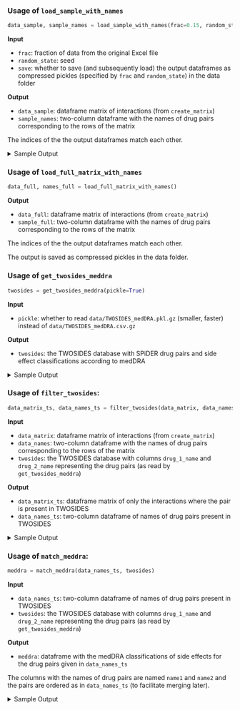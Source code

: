 ### Usage of `load_sample_with_names`

```python
data_sample, sample_names = load_sample_with_names(frac=0.15, random_state=1, save=True)
```
**Input**
- `frac`: fraction of data from the original Excel file
- `random_state`: seed
- `save`: whether to save (and subsequently load) the output dataframes as compressed pickles (specified by `frac` and `random_state`) in the data folder

**Output**
- `data_sample`: dataframe matrix of interactions (from `create_matrix`)
- `sample_names`: two-column dataframe with the names of drug pairs corresponding to the rows of the matrix

The indices of the the output dataframes match each other.

<details>
  <summary>Sample Output</summary>
  
  `data_sample` (target names replaced with T{n})
  |   | T1 | T2 | T3 | ... | T249 | T250 | T251 |
  |:-:|:-:|:-:|:-:|:-:|:-:|:-:|:-:|
  | 0 | 0.498 | 0.000 | 0.0 | ... | 0.0 | 0.432 | 0.000 |
  | 1 | 0.498 | 0.000 | 0.0 | ... | 0.0 | 0.432 | 0.000 |
  | 2 | 0.937 | 0.955 | 0.0 | ... | 0.0 | 0.832 | 0.000 |
  | ... | ... | ... | ... | ... | ... | ... | ... |
  | 10582 | 0.000 | 0.496 | 0.0 | ... | 0.0 | 0.000 | 0.000 |
  | 10583 | 0.000 | 0.496 | 0.0 | ... | 0.0 | 0.000 | 0.495 |
  | 10584 | 0.975 | 0.496 | 0.0 | ... | 0.0 | 0.492 | 0.000 |

  `sample_names`
  |       | name1         | name2         |
  |:-----:|---------------|---------------|
  | 0     | amprenavir    | amikacin      |
  | 1     | amprenavir    | thioridazine  |
  | 2     | amprenavir    | acyclovir     |
  | ...   | ...           | ...           |
  | 10582 | atracurium    | diphenoxylate |
  | 10583 | atracurium    | cortisone     |
  | 10584 | diphenoxylate | cortisone     |
</details>

### Usage of `load_full_matrix_with_names`

```python
data_full, names_full = load_full_matrix_with_names()
```
**Output**
- `data_full`: dataframe matrix of interactions (from `create_matrix`)
- `sample_full`: two-column dataframe with the names of drug pairs corresponding to the rows of the matrix

The indices of the the output dataframes match each other.

The output is saved as compressed pickles in the data folder.

### Usage of `get_twosides_meddra`

```python
twosides = get_twosides_meddra(pickle=True)
```
**Input**
- `pickle`: whether to read `data/TWOSIDES_medDRA.pkl.gz` (smaller, faster) instead of `data/TWOSIDES_medDRA.csv.gz`

**Output**
- `twosides`: the TWOSIDES database with SPiDER drug pairs and side effect classifications according to medDRA

<details>
  <summary>Sample Output</summary>
  
  |  | drug_1_name | drug_2_name | soc_code | hlgt_code | hlt_code | pt_code | soc_term | hlgt_term | hlt_term | pt_term |
  |-:|-:|-:|-:|-:|-:|-:|-:|-:|-:|-|
  | 0 | tamoxifen | prednisone | 10017947 | 10017977 | 10012736 | 10012735 | Gastrointestinal disorders | Gastrointestinal motility and defaecation cond... | Diarrhoea (excl infective) | Diarrhoea |
  | 1 | tamoxifen | prednisone | 10017947 | 10018012 | 10028817 | 10047700 | Gastrointestinal disorders | Gastrointestinal signs and symptoms | Nausea and vomiting symptoms | Vomiting |
  | 2 | tamoxifen | prednisone | 10017947 | 10018012 | 10013949 | 10013946 | Gastrointestinal disorders | Gastrointestinal signs and symptoms | Dyspeptic signs and symptoms | Dyspepsia |
  | 3 | tamoxifen | prednisone | 10018065 | 10018073 | 10003550 | 10025482 | General disorders and administration site cond... | General system disorders NEC | Asthenic conditions | Malaise |
</details>

### Usage of `filter_twosides`:

```python
data_matrix_ts, data_names_ts = filter_twosides(data_matrix, data_names, twosides)
```
**Input**
- `data_matrix`: dataframe matrix of interactions (from `create_matrix`)
- `data_names`: two-column dataframe with the names of drug pairs corresponding to the rows of the matrix
- `twosides`: the TWOSIDES database with columns `drug_1_name` and `drug_2_name` representing the drug pairs (as read by `get_twosides_meddra`)

**Output**
- `data_matrix_ts`: dataframe matrix of only the interactions where the pair is present in TWOSIDES
- `data_names_ts`: two-column dataframe of names of drug pairs present in TWOSIDES

<details>
  <summary>Sample Output</summary>
  
  `data_matrix_ts` (target names replaced with T{n})
  |   | T1 | T2 | T3 | ... | T249 | T250 | T251 |
  |:-:|:-:|:-:|:-:|:-:|:-:|:-:|:-:|
  | 2 | 0.937 | 0.955 | 0.0 | ... | 0.0 | 0.832 | 0.0 |
  | 43 | 0.757 | 0.000 | 0.0 | ... | 0.0 | 0.432 | 0.0 |
  | 89 | 0.498 | 0.429 | 0.0 | ... | 0.0 | 0.432 | 0.0 |
  | ... | ... | ... | ... | ... | ... | ... | ... |
  | 10571 | 0.000 | 1.110 | 0.0 | ... | 0.0 | 0.460 | 0.0 |
  | 10573 | 0.460 | 0.993 | 0.0 | ... | 0.0 | 0.000 | 0.0 |
  | 10574 | 0.000 | 0.496 | 0.0 | ... | 0.0 | 0.000 | 0.4 |
  
  `data_names_ts`
  |       |      name1 |          name2 |
  |:-----:|-----------:|----------------|
  |     2 | amprenavir |      acyclovir |
  |    43 | amprenavir |     nevirapine |
  |    89 | amprenavir |     saquinavir |
  |   ... |        ... |            ... |
  | 10571 | paroxetine | amphotericin b |
  | 10573 | paroxetine |  diphenoxylate |
  | 10574 | paroxetine |      cortisone |
</details>

### Usage of `match_meddra`:

```python
meddra = match_meddra(data_names_ts, twosides)
```

**Input**
- `data_names_ts`: two-column dataframe of names of drug pairs present in TWOSIDES
- `twosides`: the TWOSIDES database with columns `drug_1_name` and `drug_2_name` representing the drug pairs (as read by `get_twosides_meddra`)

**Output**
- `meddra`: dataframe with the medDRA classifications of side effects for the drug pairs given in `data_names_ts`

The columns with the names of drug pairs are named `name1` and `name2` and the pairs are ordered as in `data_names_ts` (to facilitate merging later).

<details>
  <summary>Sample Output</summary>
  
  `meddra`
  |   | name1 | name2 | soc_code | hlgt_code | hlt_code | pt_code | soc_term | hlgt_term | hlt_term | pt_term |
  |-|-|-|-|-|-|-|-|-|-|-|
  | 3578 | pyridostigmine | ciprofloxacin | 10005329 | 10002086 | 10002067 | 10002034 | Blood and lymphatic system disorders | Anaemias nonhaemolytic and marrow depression | Anaemias NEC | Anaemia |
  | 3579 | pyridostigmine | ciprofloxacin | 10007541 | 10007521 | 10037908 | 10043071 | Cardiac disorders | Cardiac arrhythmias | Rate and rhythm disorders NEC | Tachycardia |
  | 3580 | pyridostigmine | ciprofloxacin | 10007541 | 10007521 | 10042600 | 10003658 | Cardiac disorders | Cardiac arrhythmias | Supraventricular arrhythmias | Atrial fibrillation |
  | ... | ... | ... | ... | ... | ... | ... | ... | ... | ... | ... |
  | 22480586 | leucovorin | acebutolol | 10047065 | 10014523 | 10034572 | 10051055 | Vascular disorders | Embolism and thrombosis | Peripheral embolism and thrombosis | Deep vein thrombosis |
  | 22480587 | leucovorin | acebutolol | 10047065 | 10047075 | 10018987 | 10018852 | Vascular disorders | Vascular haemorrhagic disorders | Haemorrhages NEC | Haematoma |
  | 22480588 | leucovorin | acebutolol | 10047065 | 10057166 | 10020774 | 10020772 | Vascular disorders | Vascular hypertensive disorders | Vascular hypertensive disorders NEC | Hypertension |
</details>
